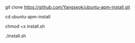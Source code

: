 git clone https://github.com/Yangseok/ubuntu-apm-install.git

cd ubuntu-apm-install

chmod +x install.sh

./install.sh
